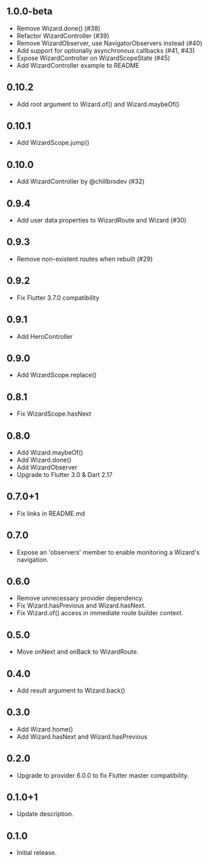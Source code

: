 ## 1.0.0-beta

- Remove Wizard.done() (#38)
- Refactor WizardController (#39)
- Remove WizardObserver, use NavigatorObservers instead (#40)
- Add support for optionally asynchronous callbacks (#41, #43)
- Expose WizardController on WizardScopeState (#45)
- Add WizardController example to README

## 0.10.2

- Add root argument to Wizard.of() and Wizard.maybeOf()

## 0.10.1

- Add WizardScope.jump()

## 0.10.0

- Add WizardController by @chillbrodev (#32)

## 0.9.4

-  Add user data properties to WizardRoute and Wizard (#30)

## 0.9.3

- Remove non-existent routes when rebuilt (#29)

## 0.9.2

- Fix Flutter 3.7.0 compatibility

## 0.9.1

- Add HeroController

## 0.9.0

- Add WizardScope.replace()

## 0.8.1

- Fix WizardScope.hasNext

## 0.8.0

* Add Wizard.maybeOf()
* Add Wizard.done()
* Add WizardObserver
* Upgrade to Flutter 3.0 & Dart 2.17

## 0.7.0+1

* Fix links in README.md

## 0.7.0

* Expose an 'observers' member to enable monitoring a Wizard's navigation.

## 0.6.0

* Remove unnecessary provider dependency.
* Fix Wizard.hasPrevious and Wizard.hasNext.
* Fix Wizard.of() access in immediate route builder context.

## 0.5.0

* Move onNext and onBack to WizardRoute.

## 0.4.0

* Add result argument to Wizard.back()

## 0.3.0

* Add Wizard.home()
* Add Wizard.hasNext and Wizard.hasPrevious

## 0.2.0

* Upgrade to provider 6.0.0 to fix Flutter master compatibility.

## 0.1.0+1

* Update description.

## 0.1.0

* Initial release.
